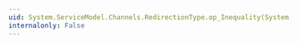 ```yaml
---
uid: System.ServiceModel.Channels.RedirectionType.op_Inequality(System.ServiceModel.Channels.RedirectionType,System.ServiceModel.Channels.RedirectionType)
internalonly: False
---
```


